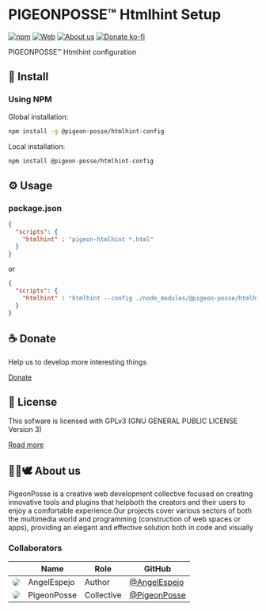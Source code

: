 <!--

██████╗ ██╗ ██████╗ ███████╗ ██████╗ ███╗   ██╗
██╔══██╗██║██╔════╝ ██╔════╝██╔═══██╗████╗  ██║
██████╔╝██║██║  ███╗█████╗  ██║   ██║██╔██╗ ██║
██╔═══╝ ██║██║   ██║██╔══╝  ██║   ██║██║╚██╗██║
██║     ██║╚██████╔╝███████╗╚██████╔╝██║ ╚████║
╚═╝     ╚═╝ ╚═════╝ ╚══════╝ ╚═════╝ ╚═╝  ╚═══╝
                                               
██████╗  ██████╗ ███████╗███████╗███████╗      
██╔══██╗██╔═══██╗██╔════╝██╔════╝██╔════╝      
██████╔╝██║   ██║███████╗███████╗█████╗        
██╔═══╝ ██║   ██║╚════██║╚════██║██╔══╝        
██║     ╚██████╔╝███████║███████║███████╗      
╚═╝      ╚═════╝ ╚══════╝╚══════╝╚══════╝      
                                               
██╗  ██╗████████╗███╗   ███╗██╗     ██╗  ██╗██╗███╗   ██╗████████╗
██║  ██║╚══██╔══╝████╗ ████║██║     ██║  ██║██║████╗  ██║╚══██╔══╝
███████║   ██║   ██╔████╔██║██║     ███████║██║██╔██╗ ██║   ██║   
██╔══██║   ██║   ██║╚██╔╝██║██║     ██╔══██║██║██║╚██╗██║   ██║   
██║  ██║   ██║   ██║ ╚═╝ ██║███████╗██║  ██║██║██║ ╚████║   ██║   
╚═╝  ╚═╝   ╚═╝   ╚═╝     ╚═╝╚══════╝╚═╝  ╚═╝╚═╝╚═╝  ╚═══╝   ╚═╝    
                                                                     

CREATED BY ANGELO
FOR PIGEONPOSSE.COM

-->
# PIGEONPOSSE™ Htmlhint Setup

[![npm](https://img.shields.io/npm/v/@pigeon-posse/htmlhint-config?color=a1b858&label=)](https://npmjs.com/package/@pigeon-posse/htmlhint-config) [![Web](https://img.shields.io/badge/Web-grey)](https://pigeonposse.com/) [![About us](https://img.shields.io/badge/About--us-grey)](https://pigeonposse.com/?popup=about) [![Donate ko-fi](https://img.shields.io/badge/Donate-Ko--fi-pink)](https://pigeonposse.com/?popup=donate)

PIGEONPOSSE™ Htmlhint configuration

## 🔑 Install

### Using NPM

Global installation:

```bash
npm install -g @pigeon-posse/htmlhint-config
```

Local installation:

```bash
npm install @pigeon-posse/htmlhint-config
```

## ⚙️ Usage

### package.json

```json
{
  "scripts": {
    "htmlhint" : "pigeon-htmlhint *.html"
  }
}
```

or

```json
{
  "scripts": {
    "htmlhint" : "htmlhint --config ./node_modules/@pigeon-posse/htmlhint-config/index.js *.html"
  }
}
```

## ☕ Donate

Help us to develop more interesting things

[Donate](https://pigeonposse.com/?popup=donate) 

## 📜 License

This sofware is licensed with GPLv3 (GNU GENERAL PUBLIC LICENSE Version 3)

[Read more](https://github.com/PigeonPosse/linter/LICENSE)

## 👨‍💻🕊️ About us

PigeonPosse is a creative web development collective focused on creating innovative tools and plugins that helpboth the creators and their users to enjoy a comfortable experience.Our projects cover various sectors of both the multimedia world and programming (construction of web spaces or apps), providing an elegant and effective solution both in code and visually

### Collaborators

|                                                                                    | Name        | Role         | GitHub                                         |
| ---------------------------------------------------------------------------------- | ----------- | ------------ | ---------------------------------------------- |
| <img src="https://github.com/AngelEspejo.png?size=72" style="border-radius:100%"/> | AngelEspejo | Author       | [@AngelEspejo](https://github.com/AngelEspejo) |
| <img src="https://github.com/PigeonPosse.png?size=72" style="border-radius:100%"/> | PigeonPosse | Collective	  | [@PigeonPosse](https://github.com/PigeonPosse) |
